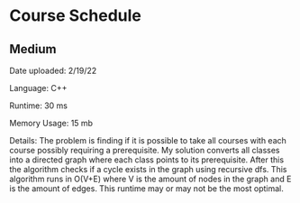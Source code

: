 
# Course Schedule

## Medium

Date uploaded: 2/19/22

Language: C++

Runtime: 30 ms

Memory Usage: 15 mb

Details: The problem is finding if it is possible to take all courses with each course possibly requiring a prerequisite. My solution converts all classes into a directed graph where each class points to its prerequisite. After this the algorithm checks if a cycle exists in the graph using recursive dfs. This algorithm runs in O(V+E) where V is the amount of nodes in the graph and E is the amount of edges. This runtime may or may not be the most optimal.
